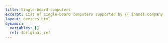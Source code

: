 ```yaml
---
title: Single-board computers
excerpt: List of single-board computers supported by {{ $names.company.lower }}
layout: devices.html
dynamic:
  variables: []
  ref: $original_ref
---
```

